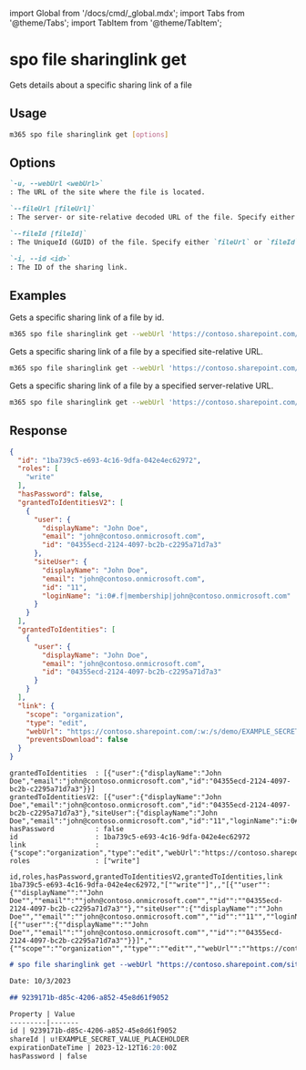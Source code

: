 <!-- DISCLAIMER: All secrets, passwords, and sensitive values in this document are examples only and not real credentials. -->
import Global from '/docs/cmd/_global.mdx';
import Tabs from '@theme/Tabs';
import TabItem from '@theme/TabItem';

# spo file sharinglink get

Gets details about a specific sharing link of a file

## Usage

```sh
m365 spo file sharinglink get [options]
```

## Options

```md definition-list
`-u, --webUrl <webUrl>`
: The URL of the site where the file is located.

`--fileUrl [fileUrl]`
: The server- or site-relative decoded URL of the file. Specify either `fileUrl` or `fileId` but not both.

`--fileId [fileId]`
: The UniqueId (GUID) of the file. Specify either `fileUrl` or `fileId` but not both.

`-i, --id <id>`
: The ID of the sharing link.
```

<Global />

## Examples

Gets a specific sharing link of a file by id.

```sh
m365 spo file sharinglink get --webUrl 'https://contoso.sharepoint.com/sites/demo' --fileId daebb04b-a773-4baa-b1d1-3625418e3234 --id 1ba739c5-e693-4c16-9dfa-042e4ec62972
```

Gets a specific sharing link of a file by a specified site-relative URL.

```sh
m365 spo file sharinglink get --webUrl 'https://contoso.sharepoint.com/sites/demo' --fileUrl 'Shared Documents/document.docx' --id 1ba739c5-e693-4c16-9dfa-042e4ec62972
```

Gets a specific sharing link of a file by a specified server-relative URL.

```sh
m365 spo file sharinglink get --webUrl 'https://contoso.sharepoint.com/sites/demo' --fileUrl '/sites/demo/Shared Documents/document.docx' --id 1ba739c5-e693-4c16-9dfa-042e4ec62972
```

## Response

<Tabs>
  <TabItem value="JSON">

  ```json
  {
    "id": "1ba739c5-e693-4c16-9dfa-042e4ec62972",
    "roles": [
      "write"
    ],
    "hasPassword": false,
    "grantedToIdentitiesV2": [
      {
        "user": {
          "displayName": "John Doe",
          "email": "john@contoso.onmicrosoft.com",
          "id": "04355ecd-2124-4097-bc2b-c2295a71d7a3"
        },
        "siteUser": {
          "displayName": "John Doe",
          "email": "john@contoso.onmicrosoft.com",
          "id": "11",
          "loginName": "i:0#.f|membership|john@contoso.onmicrosoft.com"
        }
      }
    ],
    "grantedToIdentities": [
      {
        "user": {
          "displayName": "John Doe",
          "email": "john@contoso.onmicrosoft.com",
          "id": "04355ecd-2124-4097-bc2b-c2295a71d7a3"
        }
      }
    ],
    "link": {
      "scope": "organization",
      "type": "edit",
      "webUrl": "https://contoso.sharepoint.com/:w:/s/demo/EXAMPLE_SECRET_VALUE_PLACEHOLDER",
      "preventsDownload": false
    }
  }
  ```

  </TabItem>
  <TabItem value="Text">

  ```text
  grantedToIdentities  : [{"user":{"displayName":"John Doe","email":"john@contoso.onmicrosoft.com","id":"04355ecd-2124-4097-bc2b-c2295a71d7a3"}}]
  grantedToIdentitiesV2: [{"user":{"displayName":"John Doe","email":"john@contoso.onmicrosoft.com","id":"04355ecd-2124-4097-bc2b-c2295a71d7a3"},"siteUser":{"displayName":"John Doe","email":"john@contoso.onmicrosoft.com","id":"11","loginName":"i:0#.f|membership|john@contoso.onmicrosoft.com"}}]
  hasPassword          : false
  id                   : 1ba739c5-e693-4c16-9dfa-042e4ec62972
  link                 : {"scope":"organization","type":"edit","webUrl":"https://contoso.sharepoint.com/:w:/s/demo/EXAMPLE_SECRET_VALUE_PLACEHOLDER","preventsDownload":false}
  roles                : ["write"]
  ```

  </TabItem>
  <TabItem value="CSV">

  ```csv
  id,roles,hasPassword,grantedToIdentitiesV2,grantedToIdentities,link
  1ba739c5-e693-4c16-9dfa-042e4ec62972,"[""write""]",,"[{""user"":{""displayName"":""John Doe"",""email"":""john@contoso.onmicrosoft.com"",""id"":""04355ecd-2124-4097-bc2b-c2295a71d7a3""},""siteUser"":{""displayName"":""John Doe"",""email"":""john@contoso.onmicrosoft.com"",""id"":""11"",""loginName"":""i:0#.f|membership|john@contoso.onmicrosoft.com""}}]","[{""user"":{""displayName"":""John Doe"",""email"":""john@contoso.onmicrosoft.com"",""id"":""04355ecd-2124-4097-bc2b-c2295a71d7a3""}}]","{""scope"":""organization"",""type"":""edit"",""webUrl"":""https://contoso.sharepoint.com/:w:/s/demo/EXAMPLE_SECRET_VALUE_PLACEHOLDER"",""preventsDownload"":false}"
  ```

  </TabItem>
  <TabItem value="Markdown">

  ```md
  # spo file sharinglink get --webUrl "https://contoso.sharepoint.com/sites/demo" --fileUrl "/sites/demo/Shared Documents/logo.jpg" --id "9239171b-d85c-4206-a852-45e8d61f9052"

  Date: 10/3/2023

  ## 9239171b-d85c-4206-a852-45e8d61f9052

  Property | Value
  ---------|-------
  id | 9239171b-d85c-4206-a852-45e8d61f9052
  shareId | u!EXAMPLE_SECRET_VALUE_PLACEHOLDER
  expirationDateTime | 2023-12-12T16:20:00Z
  hasPassword | false
  ```

  </TabItem>
</Tabs>
